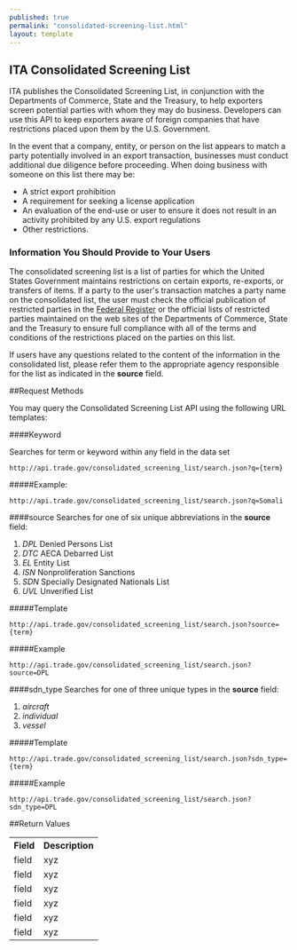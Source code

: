 ```yaml
---
published: true
permalink: "consolidated-screening-list.html"
layout: template
---
```


## ITA Consolidated Screening List

ITA publishes the Consolidated Screening List, in conjunction with the Departments of Commerce, State and the Treasury, to help exporters screen potential parties with whom they may do business. Developers can use this API to keep exporters aware of foreign companies that have restrictions placed upon them by the U.S. Government.

In the event that a company, entity, or person on the list appears to match a party potentially involved in an export transaction, businesses must conduct additional due diligence before proceeding. When doing business with someone on this list there may be:

- A strict export prohibition
- A requirement for seeking a license application
- An evaluation of the end-use or user to ensure it does not result in an activity prohibited by any U.S. export regulations
- Other restrictions.

### Information You Should Provide to Your Users

The consolidated screening list is a list of parties for which the United States Government maintains restrictions on certain exports, re-exports, or transfers of items. If a party to the user's transaction matches a party name on the consolidated list, the user must check the official publication of restricted parties in the [Federal Register](http://www.gpoaccess.gov/fr/) or the official lists of restricted parties maintained on the web sites of the Departments of Commerce, State and the Treasury to ensure full compliance with all of the terms and conditions of the restrictions placed on the parties on this list.

If users have any questions related to the content of the information in the consolidated list, please refer them to the appropriate agency responsible for the list as indicated in the **source** field. 

##Request Methods

You may query the Consolidated Screening List API using the following URL templates:

####Keyword

Searches for term or keyword within any field in the data set

    http://api.trade.gov/consolidated_screening_list/search.json?q={term}

#####Example:

    http://api.trade.gov/consolidated_screening_list/search.json?q=Somali

####source
Searches for one of six unique abbreviations in the **source** field:

1. _DPL_	Denied Persons List
2. _DTC_	AECA Debarred List 
3. _EL_	Entity List
4. _ISN_	Nonproliferation Sanctions
5. _SDN_	Specially Designated Nationals List
6. _UVL_	Unverified List

#####Template

    http://api.trade.gov/consolidated_screening_list/search.json?source={term}
        
#####Example

    http://api.trade.gov/consolidated_screening_list/search.json?source=DPL
    
####sdn_type
Searches for one of three unique types in the **source** field:

1. _aircraft_
2. _individual_
3. _vessel_


#####Template

    http://api.trade.gov/consolidated_screening_list/search.json?sdn_type={term}
        
#####Example

    http://api.trade.gov/consolidated_screening_list/search.json?sdn_type=DPL



##Return Values
<table border="0">
<tr>
<th>Field</th>
<th>Description</th>
</tr>

<tr>
<td>field</td>
<td>xyz</td>
</tr>

<tr>
<td>field</td>
<td>xyz</td>
</tr>

<tr>
<td>field</td>
<td>xyz</td>
</tr>

<tr>
<td>field</td>
<td>xyz</td>
</tr>

<tr>
<td>field</td>
<td>xyz</td>
</tr>

<tr>
<td>field</td>
<td>xyz</td>
</tr>

</table>